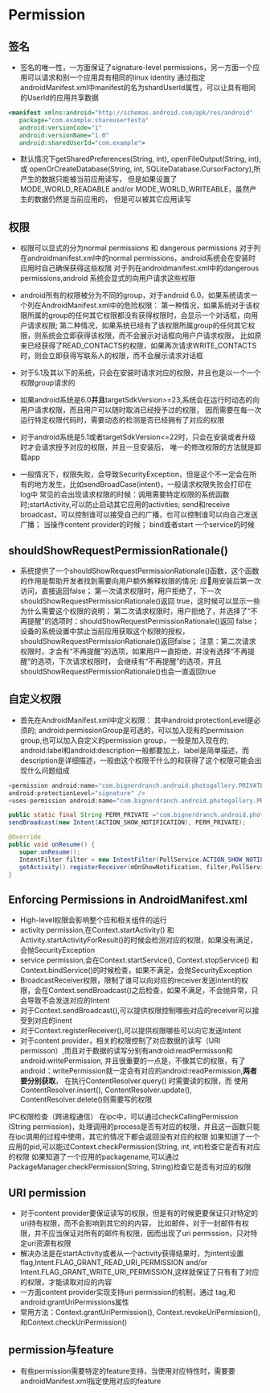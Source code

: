 # Permission

## 签名

- 签名的唯一性，一方面保证了signature-level permissions，另一方面一个应用可以请求和别一个应用具有相同的linux identity
 通过指定androidManifest.xml中manifest的名为shardUserId属性，可以让具有相同的UserId的应用共享数据

 ```xml
 <manifest xmlns:android="http://schemas.android.com/apk/res/android"
    package="com.example.shareusertesta"
    android:versionCode="1"
    android:versionName="1.0"
    android:sharedUserId="com.example">
 ```

- 默认情况下getSharedPreferences(String, int), openFileOutput(String, int),
 或 openOrCreateDatabase(String, int, SQLiteDatabase.CursorFactory),所产生的数据只能被当前应用读写，
 但是如果设置了MODE_WORLD_READABLE and/or MODE_WORLD_WRITEABLE，虽然产生的数据仍然是当前应用的，
 但是可以被其它应用读写

## 权限

- 权限可以显式的分为normal permissions 和 dangerous permissions
 对于列在androidmanifest.xml中的normal permissions，android系统会在安装时应用时自己确保获得这些权限
 对于列在androidmanifest.xml中的dangerous permissions,android 系统会显式的向用户请求这些权限

- android所有的权限被分为不同的group，对于android 6.0，如果系统请求一个列在AndroidManifest.xml中的危险权限：
 第一种情况，如果系统对于该权限所属的group的任何其它权限都没有获得权限时，会显示一个对话框，向用户请求权限;
 第二种情况，如果系统已经有了该权限所属group的任何其它权限，则系统会立即获得该权限，而不会展示对话框向用户户请求权限，
 比如原来已经获得了READ_CONTACTS的权限，如果再次请求WRITE_CONTACTS时，则会立即获得写联系人的权限，而不会展示请求对话框

- 对于5.1及其以下的系统，只会在安装时请求对应的权限，并且也是以一个一个权限group请求的

- 如果android系统是6.0**并且**targetSdkVersion>=23,系统会在运行时动态的向用户请求权限，而且用户可以随时取消已经授予过的权限，
 因而需要在每一次运行特定权限代码时，需要动态的检测是否已经拥有了对应的权限

- 对于android系统是5.1或者targetSdkVersion<=22时，只会在安装或者升级时才会请求授予对应的权限，并且一旦安装后，
 唯一的修改权限的方法就是卸载app

- 一般情况下，权限失败，会导致SecurityException，但是这个不一定会在所有的地方发生，比如sendBroadCase(intent)，一般请求权限失败会打印在log中
 常见的会出现请求权限的时候：调用需要特定权限的系统函数时;startActivity,可以防止启动其它应用的activities;
 send和receive broadcast，可以控制谁可以接受自己的广播，也可以控制谁可以向自己发送广播；
 当操作content provider的时候；
 bind或者start 一个service的时候

## shouldShowRequestPermissionRationale()

- 系统提供了一个shouldShowRequestPermissionRationale()函数，这个函数的作用是帮助开发者找到需要向用户额外解释权限的情况:
 应用安装后第一次访问，直接返回false；
 第一次请求权限时，用户拒绝了，下一次shouldShowRequestPermissionRationale()返回 true，这时候可以显示一些为什么需要这个权限的说明；
 第二次请求权限时，用户拒绝了，并选择了“不再提醒”的选项时：shouldShowRequestPermissionRationale()返回 false；
 设备的系统设置中禁止当前应用获取这个权限的授权，shouldShowRequestPermissionRationale()返回false；
 注意：第二次请求权限时，才会有“不再提醒”的选项，如果用户一直拒绝，并没有选择“不再提醒”的选项，下次请求权限时，
 会继续有“不再提醒”的选项，并且shouldShowRequestPermissionRationale()也会一直返回true

## 自定义权限

- 首先在AndroidManifest.xml中定义权限：
 其中android:protectionLevel是必须的;
 android:permissionGroup是可选的，可以加入现有的permission group,也可以加入自定义的permission group，一般是加入现在的;
 android:label和android:description一般都要加上，label是简单描述，而description是详细描述，一般由这个权限干什么的和获得了这个权限可能会出现什么问题组成

 ```java
<permission android:name="com.bignerdranch.android.photogallery.PRIVATE"
 android:protectionLevel="signature" />
<uses-permission android:name="com.bignerdranch.android.photogallery.PRIVATE" />

public static final String PERM_PRIVATE ="com.bignerdranch.android.photogallery.PRIVATE";
sendBroadcast(new Intent(ACTION_SHOW_NOTIFICATION), PERM_PRIVATE);

@Override
public void onResume() {
    super.onResume();
    IntentFilter filter = new IntentFilter(PollService.ACTION_SHOW_NOTIFICATION);
    getActivity().registerReceiver(mOnShowNotification, filter,PollService.PERM_PRIVATE, null);
}
 ```

## Enforcing Permissions in AndroidManifest.xml

- High-level权限会影响整个应和相关组件的运行
- activity permission,在Context.startActivity() 和Activity.startActivityForResult()的时候会检测对应的权限，如果没有满足，会抛SecurityException
- service permission,会在Context.startService(), Context.stopService() 和Context.bindService()的时候检查，如果不满足，会抛SecurityException
- BroadcastReceiver权限，限制了谁可以向对应的receiver发送intent的权限，会在Context.sendBroadcast()之后检查，如果不满足，不会抛异常，只会导致不会发送对应的Intent
- 对于Context.sendBroadcast(),可以提供权限控制哪些对应的receiver可以接受到对应的inent
- 对于Context.registerReceiver(),可以提供权限哪些可以向它发送Intent
- 对于content provider，相关的权限控制了对应数据的读写（URI permisson）,而且对于数据的读写分别有android:readPermisson和android:writePermission,
 并且很重要的一点是，不像其它的权限，有了android：writePermission就一定会有对应的android:readPermission,**两者要分别获取**，
  在执行ContentResolver.query() 时需要读的权限，而 使用ContentResolver.insert(), ContentResolver.update(), ContentResolver.delete()则需要写的权限

IPC权限检查（跨进程通信）
在ipc中，可以通过checkCallingPermission (String permission)，处理调用的process是否有对应的权限，并且这一函数只能在ipc调用的过程中使用，其它的情况下都会返回没有对应的权限
如果知道了一个应用的pid,可以能过Context.checkPermission(String, int, int)检查它是否有对应的权限
如果知道了一个应用的packagename,可以通过PackageManager.checkPermission(String, String)检查它是否有对应的权限


## URI permission

- 对于content provider要保证读写的权限，但是有的时候更要保证只对特定的uri持有权限，而不会影响到其它的的内容，
 比如邮件，对于一封邮件有权限，并不应当保证对所有的邮件有权限，因而出现了uri permission，只对特定uri资源有权限
- 解决办法是在startActivity或者从一个activity获得结果时，为intent设置flag,Intent.FLAG_GRANT_READ_URI_PERMISSION and/or
 Intent.FLAG_GRANT_WRITE_URI_PERMISSION,这样就保证了只有有了对应的权限，才能读取对应的内容
- 一方面content provider实现支持uri permission的机制，通过 <grant-uri-permissions>tag,和android:grantUriPermissions属性
- 常用方法：Context.grantUriPermission(), Context.revokeUriPermission(), 和Context.checkUriPermission() 


## permission与feature

- 有些permission需要特定的feature支持，当使用对应特性时，需要要androidManifest.xml指定使用对应的feature


















